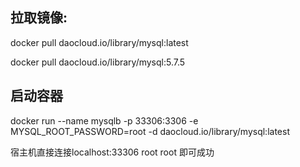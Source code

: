 ## 拉取镜像:
docker pull daocloud.io/library/mysql:latest

docker pull daocloud.io/library/mysql:5.7.5

## 启动容器
docker run --name mysqlb -p 33306:3306 -e MYSQL_ROOT_PASSWORD=root -d daocloud.io/library/mysql:latest


宿主机直接连接localhost:33306 root root  即可成功


















